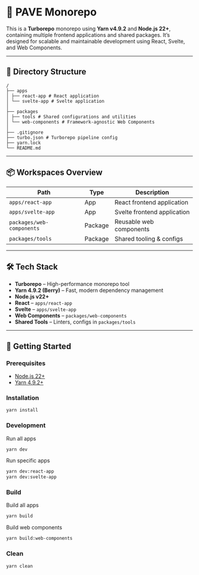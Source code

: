 # 🧩 PAVE Monorepo

This is a **Turborepo** monorepo using **Yarn v4.9.2** and **Node.js 22+**, containing multiple frontend applications and shared packages. It’s designed for scalable and maintainable development using React, Svelte, and Web Components.

---

## 📁 Directory Structure

```text
/
├── apps
│ ├── react-app # React application
│ └── svelte-app # Svelte application
│
├── packages
│ ├── tools # Shared configurations and utilities
│ └── web-components # Framework-agnostic Web Components
│
├── .gitignore
├── turbo.json # Turborepo pipeline config
├── yarn.lock
└── README.md
```

---

## 📦 Workspaces Overview

| Path                      | Type    | Description                 |
| ------------------------- | ------- | --------------------------- |
| `apps/react-app`          | App     | React frontend application  |
| `apps/svelte-app`         | App     | Svelte frontend application |
| `packages/web-components` | Package | Reusable web components     |
| `packages/tools`          | Package | Shared tooling & configs    |

---

## 🛠️ Tech Stack

- **Turborepo** – High-performance monorepo tool
- **Yarn 4.9.2 (Berry)** – Fast, modern dependency management
- **Node.js v22+**
- **React** – `apps/react-app`
- **Svelte** – `apps/svelte-app`
- **Web Components** – `packages/web-components`
- **Shared Tools** – Linters, configs in `packages/tools`

---

## 🚀 Getting Started

### Prerequisites

- [Node.js 22+](https://nodejs.org/)
- [Yarn 4.9.2+](https://yarnpkg.com/)

### Installation

```bash
yarn install
```

### Development

Run all apps

```bash
yarn dev
```

Run specific apps

```bash
yarn dev:react-app
yarn dev:svelte-app
```

### Build

Build all apps

```bash
yarn build
```

Build web components

```bash
yarn build:web-components
```

### Clean

```bash
yarn clean
```
